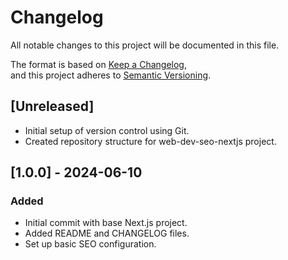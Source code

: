 # Changelog

All notable changes to this project will be documented in this file.

The format is based on [Keep a Changelog](https://keepachangelog.com/en/1.0.0/),  
and this project adheres to [Semantic Versioning](https://semver.org/spec/v2.0.0.html).

## [Unreleased]

- Initial setup of version control using Git.
- Created repository structure for web-dev-seo-nextjs project.

## [1.0.0] - 2024-06-10

### Added
- Initial commit with base Next.js project.
- Added README and CHANGELOG files.
- Set up basic SEO configuration.

